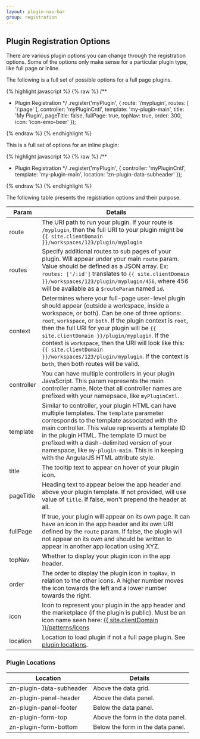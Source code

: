 ```yaml
---
layout: plugin-nav-bar
group: registration
---
```


## Plugin Registration Options

There are various plugin options you can change through the registration options. Some of the options only make sense for a particular plugin type, like full page or inline. 

The following is a full set of possible options for a full page plugins.

{% highlight javascript %}
{% raw %}
/**
 * Plugin Registration
 */
.register('myPlugin', {
    route: '/myplugin',
    routes: [
        '/:page'
    ],
    controller: 'myPluginCntl',
    template: 'my-plugin-main',
    title: 'My Plugin',
    pageTitle: false,
    fullPage: true,
    topNav: true,
    order: 300,
    icon: 'icon-emo-beer'
});

{% endraw %}
{% endhighlight %}

This is a full set of options for an inline plugin: 

{% highlight javascript %}
{% raw %}
/**
 * Plugin Registration
 */
.register('myPlugin', {
    controller: 'myPluginCntl',
    template: 'my-plugin-main',
    location: 'zn-plugin-data-subheader'
});

{% endraw %}
{% endhighlight %}

The following table presents the registration options and their purpose.

<table class="table table-striped table-bordered">
    <thead>
        <tr>
            <th>Param</th>
            <th>Details</th>
        </tr>
    </thead>
    <tbody>
        <tr>
            <td>route</td>
            <td>The URI path to run your plugin. If your route is <code>/myplugin</code>, then the full URI to your plugin might be <code>{{ site.clientDomain }}/workspaces/123/plugin/myplugin</code></td>
        </tr>
        <tr>
            <td>routes</td>
            <td>Specify additional routes to sub pages of your plugin. Will appear under your main <code>route</code> param. Value should be defined as a JSON array. Ex: <code>routes: ['/:id']</code> translates to <code>{{ site.clientDomain }}/workspaces/123/plugin/myplugin/456</code>, where 456 will be available as a <code>$routeParam</code> named <code>id</code>.</td>
        </tr>
        <tr>
            <td>context</td>
            <td>Determines where your full-page user-level plugin should appear (outside a workspace, inside a workspace, or both). Can be one of three options: <code>root</code>, <code>workspace</code>, or <code>both</code>. If the plugin context is <code>root</code>, then the full URI for your plugin will be <code>{{ site.clientDomain }}/plugin/myplugin</code>. If the context is <code>workspace</code>, then the URI will look like this: <code>{{ site.clientDomain }}/workspaces/123/plugin/myplugin</code>. If the context is <code>both</code>, then both routes will be valid.</td>
        </tr>
        <tr>
            <td>controller</td>
            <td>You can have multiple controllers in your plugin JavaScript. This param represents the main controller name. Note that all controller names are prefixed with your namepsace, like <code>myPluginCntl</code>.</td>
        </tr>
        <tr>
            <td>template</td>
            <td>Similar to controller, your plugin HTML can have multiple templates. The <code>template</code> parameter corresponds to the template associated with the main controller. This value represents a template ID in the plugin HTML. The template ID must be prefixed with a dash-delimited version of your namespace, like <code>my-plugin-main</code>. This is in keeping with the AngularJS HTML attribute style.</td>
        </tr>
        <tr>
            <td>title</td>
            <td>The tooltip text to appear on hover of your plugin icon.</td>
        </tr>
        <tr>
            <td>pageTitle</td>
            <td>Heading text to appear below the app header and above your plugin template. If not provided, will use value of <code>title</code>. If false, won't prepend the header at all.</td>
        </tr>
        <tr>
            <td>fullPage</td>
            <td>If true, your plugin will appear on its own page. It can have an icon in the app header and its own URI defined by the <code>route</code> param. If false, the plugin will not appear on its own and should be written to appear in another app location using XYZ.</td>
        </tr>
        <tr>
            <td>topNav</td>
            <td>Whether to display your plugin icon in the app header.</td>
        </tr>
        <tr>
            <td>order</td>
            <td>The order to display the plugin icon in <code>topNav</code>, in relation to the other icons. A higher number moves the icon towards the left and a lower number towards the right.</td>
        </tr>
        <tr>
            <td>icon</td>
            <td>Icon to represent your plugin in the app header and the marketplace (if the plugin is public). Must be an icon name seen here: <a href="{{ site.clientDomain }}/patterns/icons">{{ site.clientDomain }}/patterns/icons</a></td>
        </tr>
        <tr>
            <td>location</td>
            <td>Location to load plugin if not a full page plugin. See <a href="#locations">plugin locations</a>.</td>
        </tr>
    </tbody>
</table>

### Plugin Locations
<a name="locations"></a>

<table class="table table-striped table-bordered">
    <thead>
        <tr>
            <th>Location</th>
            <th>Details</th>
        </tr>
    </thead>
    <tbody>
        <tr>
            <td>zn-plugin-data-subheader</td>
            <td>Above the data grid.</td>
        </tr>
        <tr>
            <td>zn-plugin-panel-header</td>
            <td>Above the data panel.</td>
        </tr>
        <tr>
            <td>zn-plugin-panel-footer</td>
            <td>Below the data panel.</td>
        </tr>
        <tr>
            <td>zn-plugin-form-top</td>
            <td>Above the form in the data panel.</td>
        </tr>
        <tr>
            <td>zn-plugin-form-bottom</td>
            <td>Below the form in the data panel.</td>
        </tr>
    </tbody>
</table>
